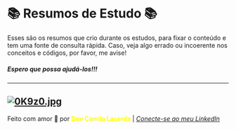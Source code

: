 # 📚 Resumos de Estudo 📚 
Esses são os resumos que crio durante os estudos, para fixar o conteúdo e tem uma fonte de consulta rápida. 
Caso, veja algo errado ou incoerente nos conceitos e códigos, por favor, me avise! 
##### Espero que possa ajudá-los!!!

---
[![0K9z0.jpg](https://i.im.ge/2021/08/09/0K9z0.jpg)](https://im.ge/i/0K9z0)
---
Feito com amor :hugs: por <font color="yellow"> **Dev Camila Lacerda**</font>    | [*Conecte-se ao meu LinkedIn*](https://www.linkedin.com/in/camila-lacerda/)

